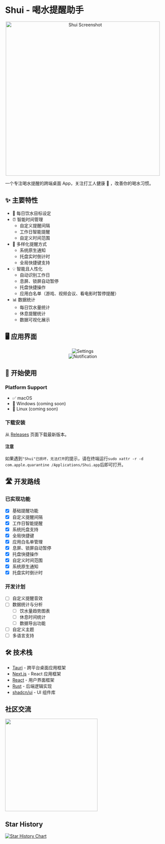 # Shui - 喝水提醒助手

<p align="center">
  <img src="public/screenshot-0.png" alt="Shui Screenshot" width="500"/>
</p>

一个专注喝水提醒的跨端桌面 App，关注打工人健康 💪 ，改善你的喝水习惯。

## ✨ 主要特性

- 🎯 每日饮水目标设定
- ⏰ 智能时间管理
  - 自定义提醒间隔
  - 工作日智能提醒
  - 自定义时间范围
- 🔔 多样化提醒方式
  - 系统原生通知
  - 托盘实时倒计时
  - 全局快捷键支持
- 💡 智能且人性化
  - 自动识别工作日
  - 息屏、锁屏自动暂停
  - 托盘快捷操作
  - 应用白名单（游戏、视频会议、看电影时暂停提醒）
- 📊 数据统计
  - 每日饮水量统计
  - 休息提醒统计
  - 数据可视化展示

## 🖥 应用界面

<p align="center">
  <img src="public/screenshot-2.png" alt="Settings"/>
  <br/>
  <img src="public/screenshot-3.png" alt="Notification"/>
</p>

## 🚀 开始使用

### Platform Support

- ✅ macOS
- 🚧 Windows (coming soon)
- 🚧 Linux (coming soon)

### 下载安装

从 [Releases](https://github.com/rock-zhang/Shui/releases/) 页面下载最新版本。

#### 注意

如果遇到`"Shui"已损坏，无法打开`的提示，请在终端运行`sudo xattr -r -d com.apple.quarantine /Applications/Shui.app`后即可打开。

## 🛣 开发路线

### 已实现功能

- [x] 基础提醒功能
- [x] 自定义提醒间隔
- [x] 工作日智能提醒
- [x] 系统托盘支持
- [x] 全局快捷键
- [x] 应用白名单管理
- [x] 息屏、锁屏自动暂停
- [x] 托盘快捷操作
- [x] 自定义时间范围
- [x] 系统原生通知
- [x] 托盘实时倒计时

### 开发计划

- [ ] 自定义提醒音效
- [ ] 数据统计与分析
  - [ ] 饮水量趋势图表
  - [ ] 休息时间统计
  - [ ] 数据导出功能
- [ ] 自定义主题
- [ ] 多语言支持

## 🛠 技术栈

- [Tauri](https://tauri.app/) - 跨平台桌面应用框架
- [Next.js](https://nextjs.org/) - React 应用框架
- [React](https://reactjs.org/) - 用户界面框架
- [Rust](https://www.rust-lang.org/) - 后端逻辑实现
- [shadcn/ui](https://ui.shadcn.com/) - UI 组件库

## 社区交流

<picture>
  <source media="(prefers-color-scheme: dark)" srcset="public/qrcode_wechat_dark.jpg" />
  <source media="(prefers-color-scheme: light)" srcset="public/qrcode_wechat_light.jpg" />
  <img width="300px" src="public/qrcode_wechat_light.jpg" />
</picture>

## Star History

<a href="https://www.star-history.com/#rock-zhang/Shui&Date">
 <picture>
   <source media="(prefers-color-scheme: dark)" srcset="https://api.star-history.com/svg?repos=rock-zhang/Shui&type=Date&theme=dark" />
   <source media="(prefers-color-scheme: light)" srcset="https://api.star-history.com/svg?repos=rock-zhang/Shui&type=Date" />
   <img alt="Star History Chart" src="https://api.star-history.com/svg?repos=rock-zhang/Shui&type=Date" />
 </picture>
</a>
